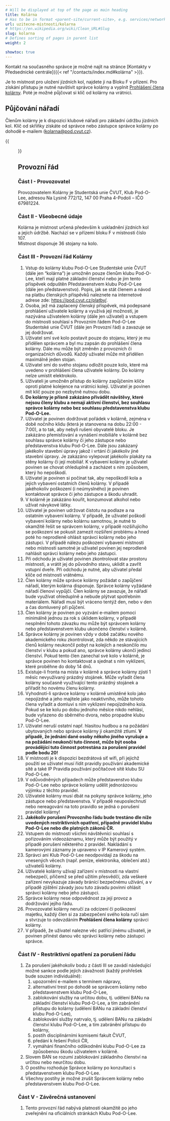 ```yaml
---
# Will be displayed at top of the page as main heading
title: Kolárna
# Has to be in format <parent-site/current-site>, e.g. services/network (notice missing slash at the beginning)
url: uzitecne-mistnosti/kolarna
# https://en.wikipedia.org/wiki/Clean_URL#Slug
slug: kolarna
# Defines sorting of pages in parent list
weight: 2

showtoc: true
---
```


Kontakt na současného správce je možné najít na stránce [Kontakty v Předsednické centrále]({{< ref "/contacts/index.md#kolárna" >}}).

Je to místnost pro uložení jízdních kol, najdete ji na Bloku F v přízení. Pro získání přístupu je nutné navštívit správce kolárny a vyplnit [Prohlášení člena kolárny](prohlaseni_kolarna.pdf). Poté je možné půjčovat si klíč od kolárny na vrátnici.

## Půjčování nářadí

Členům kolárny je k dispozici klubové nářadí pro základní údržbu jízdních kol. Klíč od skříňky získáte od správce nebo zástupce správce kolárny po dohodě e-mailem (<kolarna@pod.cvut.cz>).

{{<figure src="bike-room.jpg" alt="Bike room">}}

## Provozní řád

### Část I - Provozovatel

Provozovatelem Kolárny je Studentská unie ČVUT, Klub Pod-O-Lee, adresou Na Lysině 772/12, 147 00 Praha 4-Podolí – IČO 67981224. 

### Část II - Všeobecné údaje

Kolárna je místnost určená především k uskladnění jízdních kol a jejich údržbě. Nachází se v přízemí bloku F v místnosti číslo 107.\
Místnost disponuje 36 stojany na kolo.

### Část III - Provozní řád Kolárny

1. Vstup do kolárny klubu Pod-O-Lee Studentské unie ČVUT (dále jen “kolárna”) je umožněn pouze členům klubu Pod-O-Lee, kteří mají platné základní členství nebo je jim tento příspěvek odpuštěn Představenstvem klubu Pod-O-Lee (dále jen představenstvo). Popis, jak se stát členem a návod na platbu členských příspěvků naleznete na internetové adrese zde: https://pod.cvut.cz/platby/. 
2. Osoba, jež má zaplacený členský příspěvek, má podepsané prohlášení uživatele kolárny a využívá její možnosti, je nazývána uživatelem kolárny (dále jen uživatel) a vstupem do místnosti souhlasí s Provozním řádem Pod-O-Lee Studentské unie ČVUT (dále jen Provozní řád) a zavazuje se jej dodržovat. 
3. Uživatel smí své kolo postavit pouze do stojanu, který je mu přidělen správcem a byl mu zapsán do prohlášení člena kolárny. Dále mu může být změněn z provozních či organizačních důvodů. Každý uživatel může mít přidělen maximálně jeden stojan.
4. Uživatel smí do svého stojanu odložit pouze kolo, které má uvedeno v prohlášení člena uživatele kolárny. Do kolárny nelze umístit elektrokolo.
5. Uživateli je umožněn přístup do kolárny zapůjčením klíče oproti platné kolejence na vrátnici kolejí. Uživatel je povinen mít klíč pouze po nezbytně nutnou dobu.
6. **Do kolárny je přísně zakázáno přivádět návštěvy, které nejsou členy klubu a nemají aktivní členství, bez souhlasu správce kolárny nebo bez souhlasu představenstva klubu Pod-O-Lee.**
7. Uživatel je povinen dodržovat pořádek v kolárně, zejména v době nočního klidu (která je stanovena na dobu 22:00 - 7:00), a to tak, aby nebyli rušeni obyvatelé bloku. Je zakázáno přemisťování a vynášení mobiliáře v kolárně bez souhlasu správce kolárny či jeho zástupce nebo představenstva klubu Pod-O-Lee. Dále jsou zakázaný jakékoliv stavební úpravy jakož i vrtání či jakékoliv jiné stavební úpravy. Je zakázáno vylepovat jakékoliv plakáty na stěny kolárny či její mobiliář. K vybavení kolárny je uživatel povinen se chovat ohleduplně a zacházet s ním způsobem, který ho nepoškodí. 
8. Uživatel je povinen si počínat tak, aby nepoškodil kola a jejich vybavení ostatních členů kolárny. V případě jakéhokoliv poškození (i neúmyslného) je povinen kontaktovat správce či jeho zástupce a škodu uhradit.
9. V kolárně je zakázáno kouřit, konzumovat alkohol nebo užívat návykové látky. 
10. Uživatel je povinen udržovat čistotu na podlaze a na ostatním vybavení kolárny. V případě, že uživatel poškodí vybavení kolárny nebo kolárnu samotnou, je nutné to okamžitě řešit se správcem kolárny, v případě rozšiřujícího se poškození se pokusit zamezit rozšíření problému a hned poté ho neprodleně ohlásit správci kolárny nebo jeho zástupci. V případě nálezu poškození vybavení místnosti nebo místnosti samotné je uživatel povinen jej neprodleně nahlásit správci kolárny nebo jeho zástupci.
11. Při odchodu je uživatel povinen zkontrolovat stav prostoru místnosti, a vrátit jej do původního stavu, uklidit a zavřít vstupní dveře. Při odchodu je nutné, aby uživatel předal klíče od místnosti vrátnému.  
12. Člen kolárny může správce kolárny požádat o zapůjčení nářadí, kterým kolárna disponuje. Správce kolárny vyžádané nářadí členovi vypůjčí. Člen kolárny se zavazuje, že nářadí bude využívat ohleduplně a nebude plýtvat spotřebním materiálem. Nářadí musí být vráceno tentýž den, nebo v den a čas domluvený při půjčení. 
13. Člen kolárny je povinen po vyzvání e-mailem pomoci minimálně jednou za rok s úklidem kolárny, v případě nesplnění tohoto závazku mu může být správcem kolárny nebo představenstvem klubu ukončeno členství v kolárně. 
14. Správce kolárny je povinen vždy v době začátku nového akademického roku zkontrolovat, zda někdo ze stávajících členů kolárny neukončil pobyt na kolejích a neskončilo mu členství v klubu a pokud ano, správce kolárny ukončí jedinci členství. Pokud tento člen zanechal své kolo v kolárně, je správce povinen ho kontaktovat a sjednat s ním vyklizení, které proběhne do doby 14 dnů. 
15. Existuje-li fronta na místa v kolárně a správce kolárny zjistí 1 měsíc nevyužívaný prázdný stojánek. Může vyřadit člena kolárny současně využívající tento prázdný stojánek a přiřadit ho novému členu kolárny. 
16. Vyhodnotí-li správce kolárny v kolárně umístěné kolo jako nepojízdné a jeho majitele jako neaktivního, může tohoto člena vyřadit a domluví s ním vyklizení nepojízdného kola. Pokud se ke kolu po dobu jednoho měsíce nikdo nehlásí, bude vyřazeno do sběrného dvora, nebo propadne klubu Pod-O-Lee.
17. Uživatel neruší ostatní např. hlasitou hudbou a na požádání ubytovaných nebo správce kolárny ji okamžitě ztlumí. **V případě, že jednání dané osoby někoho jiného vyrušuje a na požádání neukončí tuto činnost, může být osoba provádějící tuto činnost potrestána za porušení pravidel podle bodu 20!**
18. V místnosti je k dispozici bezdrátová síť wifi, při jejichž použití se uživatel musí řídit pravidly používání akademické sítě a také IP Pravidla používání počítačové sítě klubu SU Pod-O-Lee.
19. V odůvodněných případech může představenstvo klubu Pod-O-Lee nebo správce kolárny udělit jednorázovou výjimku z těchto pravidel.
20. Uživatelé kolárny musí dbát na pokyny správce kolárny, jeho zástupce nebo představenstva. V případě neuposlechnutí nebo nereagování na toto pravidlo se jedná o porušení pravidel kolárny!   
21. **Jakékoliv porušení Provozního řádu bude trestáno dle níže uvedených restriktivních opatření, případně pravidel klubu Pod-O-Lee nebo dle platných zákonů ČR.**
22. Vstupem do místnosti všichni návštěvníci souhlasí s pořizováním videozáznamu, který může být použitý v případě porušení některého z pravidel. Nakládání s kamerovými záznamy je upraveno v IP Kamerový systém.
23. Správci ani Klub Pod-O-Lee neodpovídají za škodu na vnesených věcech (např. peníze, elektronika, oblečení atd.) uživatelů kolárny.
24. Uživatelé kolárny užívají zařízení v místnosti na vlastní nebezpečí, přičemž se před užitím přesvědčí, zda veškeré zařízení nevykazuje závady bránící bezpečnému užívání, a v případě zjištění závady jsou tuto závadu povinni ohlásit správci kolárny nebo jeho zástupci.
25. Správce kolárny nese odpovědnost za její provoz a dodržování jejího řádu.
26. Provozovatel kolárny neručí za odcizení či poškození majetku, každý člen si za zabezpečení svého kola ručí sám a stvrzuje to odevzdáním **Prohlášení člena kolárny** správci kolárny. 
27. V případě, že uživatel nalezne věc patřící jinému uživateli, je povinen přinést danou věc správci kolárny nebo zástupci správce.

### Část IV - Restriktivní opatření za porušení řádu

1. Za porušení jakéhokoliv bodu z části III se zavádí následující možné sankce podle jejich závažnosti (každý prohřešek bude souzen individuálně):
    1. upozornění e-mailem s termínem nápravy,
    2. alternativní trest po dohodě se správcem kolárny nebo představenstvem klubu Pod-O-Lee,
    3. zablokování služby na určitou dobu, tj. udělení BANu na základní členství klubu Pod-O-Lee, a tím zabránění přístupu do kolárny (udělení BANu na základní členství klubu Pod-O-Lee),
    4. zablokování služby natrvalo, tj. udělení BANu na základní členství klubu Pod-O-Lee, a tím zabránění přístupu do kolárny,
    5. postih disciplinárními komisemi fakult ČVUT,
    6. předání k řešení Policii ČR,
    7. vymáhání finančního odškodnění klubu Pod-O-Lee za způsobenou škodu uživatelem v kolárně.
2. Slovem BAN se rozumí zablokování základního členství na určitou nebo neurčitou dobu.
3. O postihu rozhoduje Správce kolárny po konzultaci s představenstvem klubu Pod-O-Lee.
4. Všechny postihy je možné zrušit Správcem kolárny nebo představenstvem klubu Pod-O-Lee.

### Část V - Závěrečná ustanovení

1. Tento provozní řád nabývá platnosti okamžitě po jeho zveřejnění na oficiálních stránkách Klubu Pod-O-Lee.
